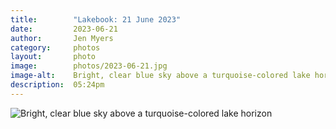 ```yaml
---
title:        "Lakebook: 21 June 2023"
date:         2023-06-21
author:       Jen Myers
category:     photos
layout:       photo
image:        photos/2023-06-21.jpg
image-alt:    Bright, clear blue sky above a turquoise-colored lake horizon
description:  05:24pm
---
```


<div><img alt="Bright, clear blue sky above a turquoise-colored lake horizon" src="{{ site.baseurl }}/images/photos/2023-06-21.jpg" /></div>

